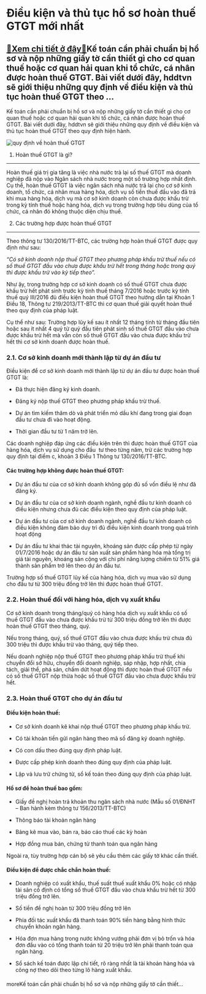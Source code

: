 Điều kiện và thủ tục hồ sơ hoàn thuế GTGT mới nhất
==================================================

[:gift:Xem chi tiết ở đây:gift:](https://hddtvn.com/dieu-kien-va-thu-tuc-ho-so-hoan-thue-gtgt-moi-nhat/)Kế toán cần phải chuẩn bị hồ sơ và nộp những giấy tờ cần thiết gì cho cơ quan thuế hoặc cơ quan hải quan khi tổ chức, cá nhân được hoàn thuế GTGT. Bài viết dưới đây, hddtvn sẽ giới thiệu những quy định về điều kiện và thủ tục hoàn thuế GTGT theo …
-------------------------------------------------------------------------------------------------------------------------------------------------------------------------------------------------------------------------------------------------------

Kế toán cần phải chuẩn bị hồ sơ và nộp những giấy tờ cần thiết gì cho cơ quan thuế hoặc cơ quan hải quan khi tổ chức, cá nhân được hoàn thuế GTGT. Bài viết dưới đây, hddtvn sẽ giới thiệu những quy định về điều kiện và thủ tục hoàn thuế GTGT theo quy định hiện hành.


![quy định về hoàn thuế GTGT](https://hddtvn.com/wp-content/uploads/2021/01/txx.png)


1. Hoàn thuế GTGT là gì?
------------------------


Hoàn thuế giá trị gia tăng là việc nhà nước trả lại số thuế GTGT mà doanh nghiệp đã nộp vào Ngân sách nhà nước trong một số trường hợp nhất định. Cụ thể, hoàn thuế GTGT là việc ngân sách nhà nước trả lại cho cơ sở kinh doanh, tổ chức, cá nhân mua hàng hóa, dịch vụ số tiền thuế đầu vào đã trả khi mua hàng hóa, dịch vụ mà cơ sở kinh doanh còn chưa được khấu trừ trong kỳ tính thuế hoặc hàng hóa, dịch vụ trong trường hợp tiêu dùng của tổ chức, cá nhân đó không thuộc diện chịu thuế.


2. Các trường hợp được hoàn thuế GTGT
-------------------------------------


Theo thông tư 130/2016/TT-BTC, các trường hợp hoàn thuế GTGT được quy định như sau:


*“Có sở kinh doanh nộp thuế GTGT theo phương pháp khấu trừ thuế nếu có số thuế GTGT đầu vào chưa được khấu trừ hết trong tháng hoặc trong quý thì được khấu trừ vào kỳ tiếp theo”.*


Như ậy, trong trường hợp cơ sở kinh doanh có số thuế GTGT chưa được khấu trừ hết phát sinh trước kỳ tính thuế tháng 7/2016 hoặc trước kỳ tính thuế quý III/2016 đủ điều kiện hoàn thuế GTGT theo hướng dẫn tại Khoản 1 Điều 18, Thông tư 219/2013/TT-BTC thì cơ quan thuế giải quyết hoàn thuế theo quy định của pháp luật.


Cụ thể như sau: Trường hợp lũy kế sau ít nhất 12 tháng tính từ tháng đầu tiên hoặc sau ít nhất 4 quý từ quý đầu tiên phát sinh số thuế GTGT đầu vào chưa được khấu trừ hết mà vẫn còn số thuế GTGT đầu vào chưa được khấu trừ hết thì cơ sở kinh doanh được hoàn thuế.


### 2.1. Cơ sở kinh doanh mới thành lập từ dự án đầu tư


Điều kiện để cơ sở kinh doanh mới thành lập từ dự án đầu tư được hoàn thuế GTGT là:




* Đã thực hiện đăng ký kinh doanh.

* Đăng ký nộp thuế GTGT theo phương pháp khấu trừ thuế.

* Dự án tìm kiếm thăm dò và phát triển mỏ dầu khí đang trong giai đoạn đầu tư chưa đi vào hoạt động.

* Thời gian đầu tư từ 1 năm trở lên.



Các doanh nghiệp đáp ứng các điều kiện trên thì được hoàn thuế GTGT của hàng hóa, dịch vụ sử dụng cho đầu  tư theo từng năm, trừ các trường hợp quy định tại điểm c, khoản 3 Điều 1 Thông tư 130/2016/TT-BTC.


#### Các trường hợp không được hoàn thuế GTGT:




* Dự án đầu tư của cơ sở kinh doanh không góp đủ số vốn điều lệ như đã đăng ký.

* Dự án đầu tư của cơ sở kinh doanh ngành, nghề đầu tư kinh doanh có điều kiện nhưng chưa đủ các điều kiện theo quy định của pháp luật.

* Dự án đầu tư của cơ sở kinh doanh ngành, nghề đầu tư kinh doanh có điều kiện không đảm bảo duy trì đủ điều kiện kinh doanh trong quá trình hoạt động

* Dự án đầu tư khai thác tài nguyên, khoáng sản được cấp phép từ ngày 01/7/2016 hoặc dự án đầu tư sản xuất sản phẩm hàng hóa mà tổng trị giá tài nguyên, khoáng sản cộng với chi phí năng lượng chiếm từ 51% giá thành sản phẩm trở lên theo dự án đầu tư.



Trường hợp số thuế GTGT lũy kế của hàng hóa, dịch vụ mua vào sử dụng cho đầu tư từ 300 triệu đồng trở lên thì được hoàn thuế GTGT.


### 2.2. Hoàn thuế đối với hàng hóa, dịch vụ xuất khẩu


Cơ sở kinh doanh trong tháng/quý có hàng hóa dịch vụ xuất khẩu có số thuế GTGT đầu vào chưa được khấu trừ từ 300 triệu đồng trở lên thì được hoàn thuế GTGT theo tháng, quý.


Nếu trong tháng, quý, số thuế GTGT đầu vào chưa được khấu trừ chưa đủ 300 triệu thì được khấu trừ vào tháng, quý tiếp theo.


Nếu doanh nghiệp nộp thuế GTGT theo phương pháp khấu trừ thuế khi chuyển đổi sở hữu, chuyển đổi doanh nghiệp, sáp nhập, hợp nhất, chia tách, giải thể, phá sản, chấm dứt hoạt động thì được hoàn thuế GTGT nếu có số thuế GTGT nộp thừa hoặc số thuế GTGT đầu vào chưa được khấu trừ hết.


### 2.3. Hoàn thuế GTGT cho dự án đầu tư


#### Điều kiện hoàn thuế:




* Cơ sở kinh doanh kê khai nộp thuế GTGT theo phương pháp khấu trừ.

* Có tài khoản tiền gửi ngân hàng theo mã số đăng ký doanh nghiệp.

* Có con dấu theo đúng quy định pháp luật.

* Được cấp phép kinh doanh theo đúng quy định của pháp luật.

* Lập và lưu trữ chứng từ, sổ kế toán theo đúng quy định của pháp luật.



#### Hồ sơ để hoàn thuế bao gồm:




* Giấy đề nghị hoàn trả khoản thu ngân sách nhà nước (Mẫu số 01/ĐNHT – Ban hành kèm thông tư 156/2013/TT-BTC)

* Thông báo tài khoản ngân hàng

* Bảng kê mua vào, bán ra, báo cáo thuế các kỳ hoàn

* Hợp đồng mua bán, chứng từ thanh toán qua ngân hàng



Ngoài ra, tùy trường hợp cán bộ sẽ yêu cầu thêm các giấy tờ khác cần thiết.


#### Điều kiện để được chắc chắn hoàn thuế:




* Doanh nghiệp có xuất khẩu, thuế suất thuế xuất khẩu 0% hoặc có nhập tài sản cố định có tổng số thuế GTGT đầu vào chưa khấu trừ hết từ 300 triệu đồng trở lên.

* Số tiền đề nghị hoàn từ 300 triệu đồng trở lên

* Phía đối tác xuất khẩu đã thanh toán 90% tiền hàng bằng hình thức chuyển khoản ngân hàng.

* Hóa đơn mua hàng trong nước không vướng phải đơn vị bỏ trốn và hóa đơn đầu vào có tổng thanh toán từ 20 triệu trở lên phải thanh toán qua ngân hàng.

* Sổ sách kế toán được lập chi tiết, rõ ràng nhất là tài khoản hàng hóa và công nợ theo dõi theo từng lô hàng xuất khẩu.



#### 


moreKế toán cần phải chuẩn bị hồ sơ và nộp những giấy tờ cần thiết…

